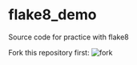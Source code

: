 # flake8_demo
Source code for practice with flake8

Fork this repository first:
![fork](https://user-images.githubusercontent.com/8710147/235586452-6c90a94a-93f9-4f84-8609-b41132b36264.jpg)
